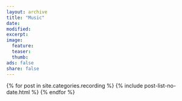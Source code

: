 ```yaml
---
layout: archive
title: "Music"
date:
modified:
excerpt:
image:
  feature:
  teaser:
  thumb:
ads: false
share: false
---
```


<div class="tiles">
{% for post in site.categories.recording %}
  {% include post-list-no-date.html %}
{% endfor %}
</div><!-- /.tiles -->
